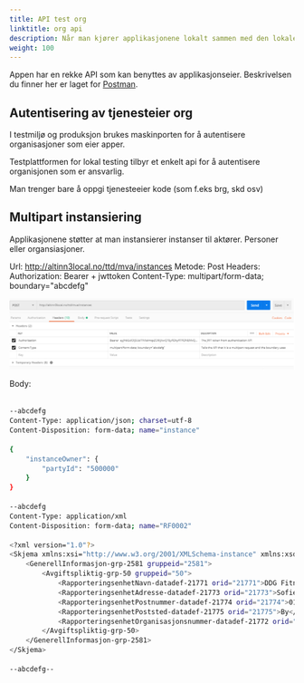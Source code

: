 ```yaml
---
title: API test org
linktitle: org api
description: Når man kjører applikasjonene lokalt sammen med den lokale testplattformen kan man teste API som applikasjon eksponerer
weight: 100
---
```



Appen har en rekke API som kan benyttes av applikasjonseier. Beskrivelsen du finner her er laget for [Postman](https://www.getpostman.com/).

## Autentisering av tjenesteier org
I testmiljø og produksjon brukes maskinporten for å autentisere organisasjoner som eier apper. 

Testplattformen for lokal testing tilbyr et enkelt api for å autentisere organisjonen som er ansvarlig.

Man trenger bare å oppgi tjenesteeier kode (som f.eks brg, skd osv)






## Multipart instansiering
Applikasjonene støtter at man instansierer instanser til aktører. Personer eller organsiasjoner.

Url: http://altinn3local.no/ttd/mva/instances
Metode: Post
Headers:
Authorization: Bearer + jwttoken
Content-Type: multipart/form-data; boundary="abcdefg"


![headers](headers_multipart_instance.png "Headers for multipart instansiering")


Body:
```bash

--abcdefg
Content-Type: application/json; charset=utf-8
Content-Disposition: form-data; name="instance"

{
    "instanceOwner": {
    	"partyId": "500000"
    }
}

--abcdefg
Content-Type: application/xml
Content-Disposition: form-data; name="RF0002"

<?xml version="1.0"?>
<Skjema xmlns:xsi="http://www.w3.org/2001/XMLSchema-instance" xmlns:xsd="http://www.w3.org/2001/XMLSchema" skjemanummer="212" spesifikasjonsnummer="10420" blankettnummer="RF-0002" tittel="Alminnelig omsetningsoppgave" gruppeid="20">
	<GenerellInformasjon-grp-2581 gruppeid="2581">
		<Avgiftspliktig-grp-50 gruppeid="50">
			<RapporteringsenhetNavn-datadef-21771 orid="21771">DDG Fitness</RapporteringsenhetNavn-datadef-21771>
			<RapporteringsenhetAdresse-datadef-21773 orid="21773">Sofies Gate 1</RapporteringsenhetAdresse-datadef-21773>
			<RapporteringsenhetPostnummer-datadef-21774 orid="21774">0170</RapporteringsenhetPostnummer-datadef-21774>
            <RapporteringsenhetPoststed-datadef-21775 orid="21775">By</RapporteringsenhetPoststed-datadef-21775>
            <RapporteringsenhetOrganisasjonsnummer-datadef-21772 orid="21772">897069650</RapporteringsenhetOrganisasjonsnummer-datadef-21772>
        </Avgiftspliktig-grp-50>
    </GenerellInformasjon-grp-2581>
</Skjema>

--abcdefg--

```
